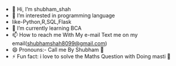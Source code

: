 - 👋 Hi, I’m shubham_shah
- 👀 I’m interested in programming language
- like-Python,R,SQL,Flask
- 🌱 I’m currently learning BCA
- 📫 How to reach me With My e-mail Text me on my email(shubhamshah8099@gmail.com)
- 😄 Pronouns:- Call me By Shubham 🤗
- ⚡ Fun fact: i love to solve the Maths Question with Doing masti 🤭

<!---
shubham8099/shubham8099 is a ✨ special ✨ repository because its `README.md` (this file) appears on your GitHub profile.
You can click the Preview link to take a look at your changes.
--->
